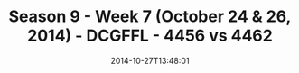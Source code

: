 ---
title: Season 9 - Week 7 (October 24 & 26, 2014) - DCGFFL - 4456 vs 4462
teams_score:
- team: 4456
  score:
- team: 4462
  score: 14
mvp: Jack Miles (Fuchsia), Jamar Walker (M. Green)
game-ball: N/A
sportsperson: ''
season: 9
week: 7
date: '2014-10-27T13:48:01'
pageid: season-9-week-7-4456-vs-4462
---